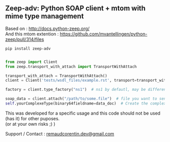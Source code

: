 ## Zeep-adv: Python SOAP client + mtom with mime type management

Based on : http://docs.python-zeep.org/  
And this mtom extention : https://github.com/mvantellingen/python-zeep/pull/314/files

`pip install zeep-adv`

```python

from zeep import Client
from zeep.transport_with_attach import TransportWithAttach

transport_with_attach = TransportWithAttach()
client = Client('tests/wsdl_files/example.rst', transport=transport_with_attach)  # Insert your wdsl file path

factory = client.type_factory("ns1")  # ns1 by defautl, may be different according to your wsdl file

soap_data = client.attach("/path/to/some.file")  # file you want to send as attachment
self.yourComplexeType(binary64fieldname=data_doc)  # Create the complexe type element and attach the file

```

This was developed for a specific usage and this code should not be used (has it) for other puposes.  
(or at your own risks ;) )


Support / Contact : remaudcorentin.dev@gmail.com
